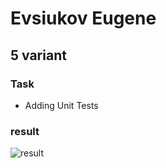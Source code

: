 # Evsiukov Eugene

## 5 variant

### Task

* Adding Unit Tests

### result

![result](docx/res.bmp)
